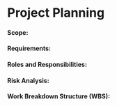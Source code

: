 # Project Planning
#### Scope:
#### Requirements:
#### Roles and Responsibilities:
#### Risk Analysis:
#### Work Breakdown Structure (WBS):
